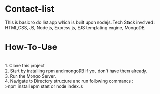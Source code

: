 # Contact-list
This is basic to do list app which is built upon nodejs. Tech Stack involved : HTML,CSS, JS, Node.js, Express.js, EJS templating engine, MongoDB.
<br>
<h1>How-To-Use</h1>
<br>
1. Clone this project <br>
2. Start by installing npm and mongoDB if you don't have them already.<br>
3. Run the Mongo Server.<br>
4. Navigate to Directory structure and run following commands :<br>
>npm install 
npm start or node index.js

